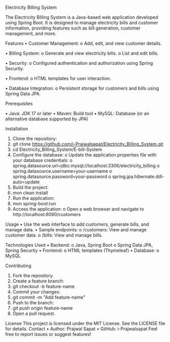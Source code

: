 Electricity Billing System

The Electricity Billing System is a Java-based web application developed using Spring Boot. It is designed to manage electricity bills and customer information, providing features such as bill generation, customer management, and more.


Features
•	Customer Management: 
o	Add, edit, and view customer details.

•	Billing System: 
o	Generate and view electricity bills.
o	List and edit bills.

•	Security: 
o	Configured authentication and authorization using Spring Security.

•	Frontend: 
o	HTML templates for user interaction.

•	Database Integration: 
o	Persistent storage for customers and bills using Spring Data JPA.

Prerequisites

•	Java: JDK 17 or later
•	Maven: Build tool
•	MySQL: Database (or an alternative database supported by JPA)

Installation
1.	Clone the repository:
2.	git clone https://github.com/i-Prajwalsapat/Electricity_Billing_System.git
3.	cd Electricity_Billing_System/E-bill-System
4.	Configure the database:
o	Update the application.properties file with your database credentials: 
o	spring.datasource.url=jdbc:mysql://localhost:3306/electricity_billing
o	spring.datasource.username=your-username
o	spring.datasource.password=your-password
o	spring.jpa.hibernate.ddl-auto=update
5.	Build the project:
6.	mvn clean install
7.	Run the application:
8.	mvn spring-boot:run
9.	Access the application:
o	Open a web browser and navigate to http://localhost:8080/customers

Usage
•	Use the web interface to add customers, generate bills, and manage data.
•	Sample endpoints: 
o	/customers: View and manage customer data.
o	/bills: View and manage bills.


Technologies Used
•	Backend: 
o	Java, Spring Boot
o	Spring Data JPA, Spring Security
•	Frontend: 
o	HTML templates (Thymeleaf)
•	Database: 
o	MySQL

Contributing
1.	Fork the repository.
2.	Create a feature branch: 
3.	git checkout -b feature-name
4.	Commit your changes: 
5.	git commit -m "Add feature-name"
6.	Push to the branch: 
7.	git push origin feature-name
8.	Open a pull request.
   
License
This project is licensed under the MIT License. See the LICENSE file for details.
Contact
•	Author: Prajwal Sapat
•	GitHub: i-Prajwalsapat
Feel free to report issues or suggest features!
